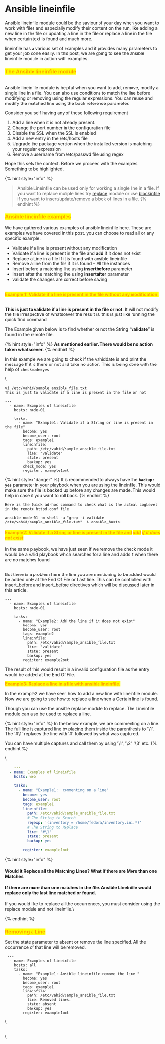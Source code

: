 # Ansible lineinfile

Ansible lineinfile module could be the saviour of your day when you want to work with files and especially modify their content on the run, like adding a new line in the file or updating a line in the file or replace a line in the file when certain text is found and much more.

lineinfile has a various set of examples and it provides many parameters to get your job done easily. In this post, we are going to see the ansible lineinfile module in action with examples.

### <mark style="color:orange;">The Ansible lineinfile module</mark>

\
Ansible lineinfile module is helpful when you want to add, remove, modify a single line in a file.  You can also use conditions to match the line before modifying or removing using the regular expressions. You can reuse and modify the matched line using the back reference parameter.

Consider yourself having any of these following requirement

1. Add a line when it is not already present.
2. Change the port number in the configuration file
3. Disable the SSL when the SSL is enabled
4. Add a new entry in the /etc/hosts file
5. Upgrade the package version when the installed version is matching your regular expression
6. Remove a username from /etc/passwd file using regex

Hope this sets the context. Before we proceed with the examples Something to be highlighted.

{% hint style="info" %}
> Ansible Lineinfile can be used only for working a single line in a file. If you want to replace mutiple lines try [replace](https://docs.ansible.com/ansible/latest/modules/replace\_module.html#replace-module) module or use [blockinfile](https://docs.ansible.com/ansible/latest/modules/blockinfile\_module.html#blockinfile-module) if you want to insert/update/remove a block of lines in a file.
{% endhint %}

### <mark style="color:orange;">Ansible lineinfile examples</mark>

We have gathered various examples of ansible lineinfile here.  These are examples we have covered in this post. you can choose to read all or any specific example.

* Validate if a line is present without any modification
* Validate if a line is present in the file and **add** if it does not exist
* Replace a Line in a file If it is found with ansible lineinfile
* Remove a line from the file if it is found – All the instances
* Insert before a matching line using **insertbefore** parameter
* Insert after the matching line using **insertafter** parameter
* validate the changes are correct before saving

\
<mark style="color:orange;">**Example 1: Validate if a line is present in the file without any modification.**</mark>

\
**This is just to validate if a line is present in the file or not**. It will not modify the file irrespective of whatsoever the result is. this is just like running the quick find command

The Example given below is to find whether or not the String “**validate**” is found in the remote file.

{% hint style="info" %}
**As mentioned earlier. There would be no action taken whatsoever.**
{% endhint %}

In this example we are going to check if the vahiddate is and print the message If it is there or not and take no action. This is being done with the help of `checkmode=yes`

\


```
vi /etc/vahid/sample_ansible_file.txt
This is just to validate if a line is present in the file or not
```

```
---
  - name: Examples of lineinfile
    hosts: node-01
    
    tasks:
      - name: "Example1: Validate if a String or line is present in the file"
        become: yes
        become_user: root
        tags: example1
        lineinfile:
          path: /etc/vahid/sample_ansible_file.txt
          line: "validate"
          state: present
          backup: yes
        check_mode: yes
        register: example1out
```

{% hint style="danger" %}
&#x20;It is recommended to always have the **`backup: yes`** parameter in your playbook when you are using the lineinfile. This would make sure the file is backed up before any changes are made. This would help in case if you want to roll back.
{% endhint %}



```
Here is the Quick ad-hoc command to check what is the actual LogLevel in the remote httpd.conf file

ansible node-01 -m shell -a "grep -i validate /etc/vahid/sample_ansible_file.txt" -i ansible_hosts
```

#### <mark style="color:orange;">Example2: Validate if a String or line is present in the file and</mark> <mark style="color:orange;"></mark>_<mark style="color:orange;">**add**</mark> <mark style="color:orange;"></mark><mark style="color:orange;">if it does not exist</mark>_

In the same playbook, we have just seen if we remove the check mode it would be a valid playbook which searches  for a line and adds it when there are no matches found

\
But there is a problem here the line you are mentioning to be added would be added only at the End Of File or Last line. This can be controlled with insert\_before and insert\_before directives which will be discussed later in this article.

```
---
  - name: Examples of lineinfile
    hosts: node-01
    
    tasks:
      - name: "Example2: Add the line if it does not exist"
        become: yes
        become_user: root
        tags: example2
        lineinfile:
          path: /etc/vahid/sample_ansible_file.txt
          line: "validate"
          state: present
          backup: yes
        register: example2out
```

The result of this would result in a invalid configuration file as the entry would be added at the End Of File.

<mark style="color:orange;">**Example3: Replace a line in a file with ansible lineinfile.**</mark>

In the example2 we have seen how to add a new line with lineinfile module. Now we are going to see how to replace a line when a Certain line is found.

Though you can use the ansible replace module to replace. The Lineinfile module can also be used to replace a line.

{% hint style="info" %}
In the below example, we are commenting on a line. The full line is captured line by placing them inside the parenthesis to '\1'. The '#\1' replaces the line with '#' followed by what was captured.

You can have multiple captures and call them by using '\1', '\2', '\3' etc.
{% endhint %}

\


```yaml
    ---
  - name: Examples of lineinfile
    hosts: web
    
    tasks:
      - name: "Example1:  commenting on a line"
        become: yes
        become_user: root
        tags: example1
        lineinfile:
          path: /etc/vahid/sample_ansible_file.txt
          # The String to Search
          regexp: '(inventory = /home/fedora/inventory.ini.*)'  
          # The String to Replace
          line: '#\1'
          state: present
          backup: yes
        
        register: example1out
```

{% hint style="info" %}
#### Would it Replace all the Matching Lines? What if there are More than one Matches

#### If there are more than one matches in the file. Ansible Lineinfile would replace only the last line matched or found.

If you would like to replace all the occurrences, you must consider using the replace module and not lineinfile.\

{% endhint %}

### <mark style="color:orange;">Removing a Line</mark>

Set the state parameter to absent or remove the line specified. All the occurrence of that line will be removed.

```
 ---
  - name: Examples of lineinfile
    hosts: all   
    tasks:
      - name: "Example1: Ansible lineinfile remove the line "
        become: yes
        become_user: root
        tags: example1
        lineinfile:
          path: /etc/vahid/sample_ansible_file.txt
          line: Removed lines. 
          state: absent  
          backup: yes
        register: example1out  
```

\


\
\
